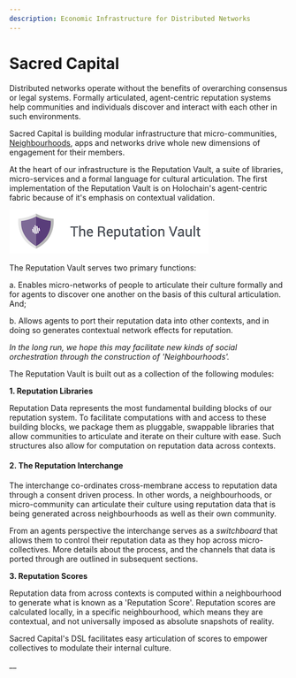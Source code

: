 ```yaml
---
description: Economic Infrastructure for Distributed Networks
---
```


# Sacred Capital

Distributed networks operate without the benefits of overarching consensus or legal systems. Formally articulated, agent-centric reputation systems help communities and individuals discover and interact with each other in such environments. 

Sacred Capital is building modular infrastructure that micro-communities, [Neighbourhoods](https://app.gitbook.com/@sacred-capital/s/neighbourhoods), apps and networks drive whole new dimensions of engagement for their members.

At the heart of our infrastructure is the Reputation Vault, a suite of libraries, micro-services and a formal language for cultural articulation. The first implementation of the Reputation Vault is on Holochain's agent-centric fabric because of it's emphasis on contextual validation.

![](.gitbook/assets/rep-vault.png)

The Reputation Vault serves two primary functions: 

a. Enables micro-networks of people to articulate their culture formally and for agents to discover one another on the basis of this cultural articulation. And; 

b. Allows agents to port their reputation data into other contexts, and in doing so generates contextual network effects for reputation. 

_In the long run, we hope this may facilitate new kinds of social orchestration through the construction of 'Neighbourhoods'._ 

The Reputation Vault is built out as a collection of the following modules:

**1. Reputation Libraries**

Reputation Data represents the most fundamental building blocks of our reputation system. To facilitate computations with and access to these building blocks, we package them as pluggable, swappable libraries that allow communities to articulate and iterate on their culture with ease. Such structures also allow for computation on reputation data across contexts. 

#### 2. The Reputation Interchange

The interchange co-ordinates cross-membrane access to reputation data through a consent driven process. In other words, a neighbourhoods, or micro-community can articulate their culture using reputation data that is being generated across neighbourhoods as well as their own community. 

From an agents perspective the interchange serves as a _switchboard_ that allows them to control their reputation data as they hop across micro-collectives. More details about the process, and the channels that data is ported through are outlined in subsequent sections.

**3. Reputation Scores**

Reputation data from across contexts is computed within a neighbourhood to generate what is known as a 'Reputation Score'. Reputation scores are calculated locally, in a specific neighbourhood, which means they are contextual, and not universally imposed as absolute snapshots of reality. 

Sacred Capital's DSL facilitates easy articulation of scores to empower collectives to modulate their internal culture.

\_\_



